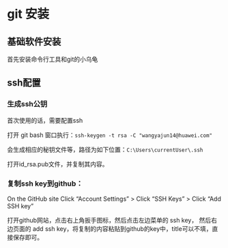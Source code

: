 # git 安装

## 基础软件安装

首先安装命令行工具和git的小乌龟

## ssh配置

### 生成ssh公钥

首次使用的话，需要配置ssh

打开 git bash 窗口执行：`ssh-keygen -t rsa -C "wangyajun14@huawei.com"`

会生成相应的秘钥文件等，路径为如下位置：`C:\Users\currentUser\.ssh`

打开id_rsa.pub文件，并复制其内容。

### 复制ssh key到github：

On the GitHub site Click “Account Settings” > Click “SSH Keys” > Click “Add SSH key”

打开github网站，点击右上角扳手图标，然后点击左边菜单的 ssh key， 然后右边页面的 add ssh key，将复制的内容粘贴到github的key中，title可以不填，直接保存即可。
